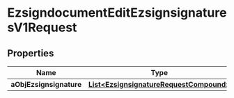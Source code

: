 

# EzsigndocumentEditEzsignsignaturesV1Request

## Properties

Name | Type | Description | Notes
------------ | ------------- | ------------- | -------------
**aObjEzsignsignature** | [**List&lt;EzsignsignatureRequestCompound&gt;**](EzsignsignatureRequestCompound.md) |  | 




